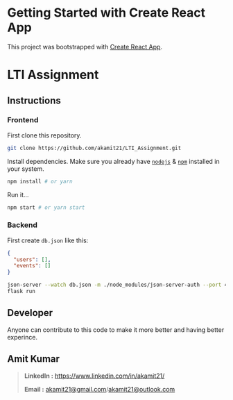 # Getting Started with Create React App

This project was bootstrapped with [Create React App](https://github.com/facebook/create-react-app).

# LTI Assignment

## Instructions

### Frontend

First clone this repository.

```bash
git clone https://github.com/akamit21/LTI_Assignment.git
```

Install dependencies. Make sure you already have [`nodejs`](https://nodejs.org/en/) & [`npm`](https://www.npmjs.com/) installed in your system.

```bash
npm install # or yarn
```

Run it...

```bash
npm start # or yarn start
```

### Backend

First create `db.json` like this:

```json
{
  "users": [],
  "events": []
}
```

```bash
json-server --watch db.json -m ./node_modules/json-server-auth --port 4000
flask run
```

## Developer

Anyone can contribute to this code to make it more better and having better experince.

## Amit Kumar

> **LinkedIn :** https://www.linkedin.com/in/akamit21/
>
> **Email :** akamit21@gmail.com/akamit21@outlook.com